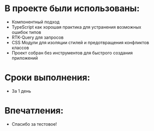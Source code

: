 # В проекте были использованы:

- Компонентный подход
- TypeScript как хорошая практика для устранения возможных ошибок типов
- RTK-Query для запросов
- CSS Модули для изоляции стилей и предотвращения конфликтов классов
- Проект собран без инструментов для быстрого создания приложений

# Сроки выполнения:

- За 1 день

# Впечатления:

- Спасибо за тестовое!
